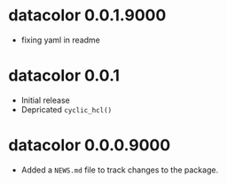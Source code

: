 # datacolor 0.0.1.9000

* fixing yaml in readme

# datacolor 0.0.1

* Initial release
* Depricated `cyclic_hcl()`

# datacolor 0.0.0.9000

* Added a `NEWS.md` file to track changes to the package.



